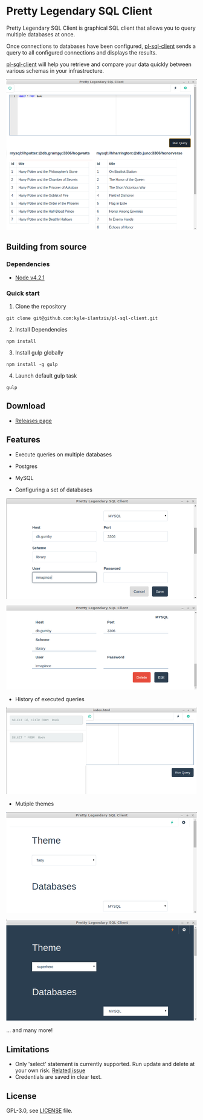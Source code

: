 # Pretty Legendary SQL Client

Pretty Legendary SQL Client is graphical SQL client that allows you to query multiple databases at once.

Once connections to databases have been configured, [pl-sql-client]() sends a query to all configured connections and displays the results.

[pl-sql-client]() will help you retrieve and compare your data quickly between various schemas in your infrastructure.

![Executing query](doc/pictures/query.png)

## Building from source

### Dependencies
 * [Node v4.2.1](https://nodejs.org/en/)

### Quick start
1. Clone the repository
```
git clone git@github.com:kyle-ilantzis/pl-sql-client.git
 ```
2. Install Dependencies
```
npm install
 ```
3. Install gulp globally
```
npm install -g gulp
 ```
4. Launch default gulp task
```
gulp
```

## Download

* [Releases page](https://github.com/kyle-ilantzis/pl-sql-client/releases)

## Features

 * Execute queries on multiple databases
  * Postgres
  * MySQL

 * Configuring a set of databases

 ![Configuring database](doc/pictures/database1.png)

![Viewing database configuration](doc/pictures/database2.png)

 * History of executed queries

![Consulting history of queries](doc/pictures/history.png)

 * Mutiple themes

 ![flatly themne](doc/pictures/theme-1.png)

![superhero themne](doc/pictures/theme-2.png)

... and many more!

## Limitations

 * Only 'select' statement is currently supported. Run update and delete at your own risk. [Related issue](https://github.com/kyle-ilantzis/pl-sql-client/issues/9)
 * Credentials are saved in clear text.

## License

GPL-3.0, see [LICENSE](LICENSE) file.
